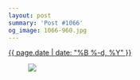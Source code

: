 ```yaml
---
layout: post
summary: 'Post #1066'
og_image: 1066-960.jpg
---
```


<div class="post">
 <time>
  <a href="/1066">
   {{ page.date | date: "%B %-d, %Y" }}
  </a>
 </time>
 <a href="/1066">
  <figure data-taken="2/13/2020">
   <img sizes="(min-width: 700px) 50vw, calc(100vw - 2rem)" src="{{ site.assets_url }}/1066-480.jpg" srcset="{{ site.assets_url }}/1066-240.jpg 240w, {{ site.assets_url }}/1066-480.jpg 480w, {{ site.assets_url }}/1066-720.jpg 720w, {{ site.assets_url }}/1066-960.jpg 960w"/>
  </figure>
 </a>
</div>

